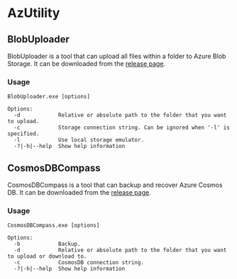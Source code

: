 # AzUtility

## BlobUploader
BlobUploader is a tool that can upload all files within a folder to Azure Blob Storage. It can be downloaded from the [release page](https://github.com/weng5e/AzUtility/releases/).

### Usage
```console
BlobUploader.exe [options]

Options:
  -d            Relative or absolute path to the folder that you want to upload.
  -c            Storage connection string. Can be ignored when '-l' is specified.
  -l            Use local storage emulator.
  -?|-h|--help  Show help information
```

## CosmosDBCompass
CosmosDBCompass is a tool that can backup and recover Azure Cosmos DB. It can be downloaded from the [release page](https://github.com/weng5e/AzUtility/releases/).

### Usage
```console
CosmosDBCompass.exe [options]

Options:
  -b            Backup.
  -d            Relative or absolute path to the folder that you want to upload or download to.
  -c            CosmosDB connection string.
  -?|-h|--help  Show help information
```